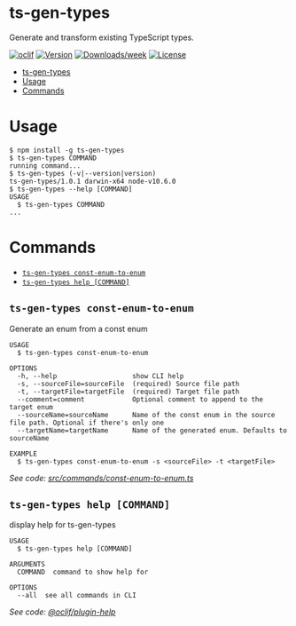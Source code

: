 # ts-gen-types

Generate and transform existing TypeScript types.

[![oclif](https://img.shields.io/badge/cli-oclif-brightgreen.svg)](https://oclif.io)
[![Version](https://img.shields.io/npm/v/ts-gen-types.svg)](https://npmjs.org/package/ts-gen-types)
[![Downloads/week](https://img.shields.io/npm/dw/gen-types.svg)](https://npmjs.org/package/ts-gen-types)
[![License](https://img.shields.io/npm/l/ts-gen-types.svg)](https://github.com/bengry/ts-gen-types/blob/master/package.json)

<!-- toc -->
* [ts-gen-types](#ts-gen-types)
* [Usage](#usage)
* [Commands](#commands)
<!-- tocstop -->

# Usage

<!-- usage -->
```sh-session
$ npm install -g ts-gen-types
$ ts-gen-types COMMAND
running command...
$ ts-gen-types (-v|--version|version)
ts-gen-types/1.0.1 darwin-x64 node-v10.6.0
$ ts-gen-types --help [COMMAND]
USAGE
  $ ts-gen-types COMMAND
...
```
<!-- usagestop -->

# Commands

<!-- commands -->
* [`ts-gen-types const-enum-to-enum`](#ts-gen-types-const-enum-to-enum)
* [`ts-gen-types help [COMMAND]`](#ts-gen-types-help-command)

## `ts-gen-types const-enum-to-enum`

Generate an enum from a const enum

```
USAGE
  $ ts-gen-types const-enum-to-enum

OPTIONS
  -h, --help                   show CLI help
  -s, --sourceFile=sourceFile  (required) Source file path
  -t, --targetFile=targetFile  (required) Target file path
  --comment=comment            Optional comment to append to the target enum
  --sourceName=sourceName      Name of the const enum in the source file path. Optional if there's only one
  --targetName=targetName      Name of the generated enum. Defaults to sourceName

EXAMPLE
  $ ts-gen-types const-enum-to-enum -s <sourceFile> -t <targetFile>
```

_See code: [src/commands/const-enum-to-enum.ts](https://github.com/bengry/ts-gen-types/blob/v1.0.1/src/commands/const-enum-to-enum.ts)_

## `ts-gen-types help [COMMAND]`

display help for ts-gen-types

```
USAGE
  $ ts-gen-types help [COMMAND]

ARGUMENTS
  COMMAND  command to show help for

OPTIONS
  --all  see all commands in CLI
```

_See code: [@oclif/plugin-help](https://github.com/oclif/plugin-help/blob/v2.0.5/src/commands/help.ts)_
<!-- commandsstop -->

